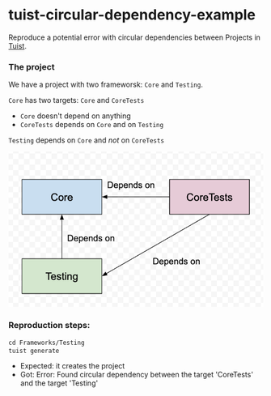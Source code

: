 # tuist-circular-dependency-example

Reproduce a potential error with circular dependencies between Projects in [Tuist](www.github.com/tuist/tuist).


### The project

We have a project with two frameworsk: `Core` and `Testing`.

`Core` has two targets: `Core` and `CoreTests`
- `Core` doesn't depend on anything
- `CoreTests` depends on `Core` and on `Testing`

`Testing` depends on `Core` and *not* on `CoreTests`

![diagram](https://raw.githubusercontent.com/andreacipriani/tuist-circular-dependency-example/master/diagram.png)

### Reproduction steps:

```
cd Frameworks/Testing 
tuist generate
```

- Expected: it creates the project
- Got: Error: Found circular dependency between the target 'CoreTests' and the target 'Testing'
